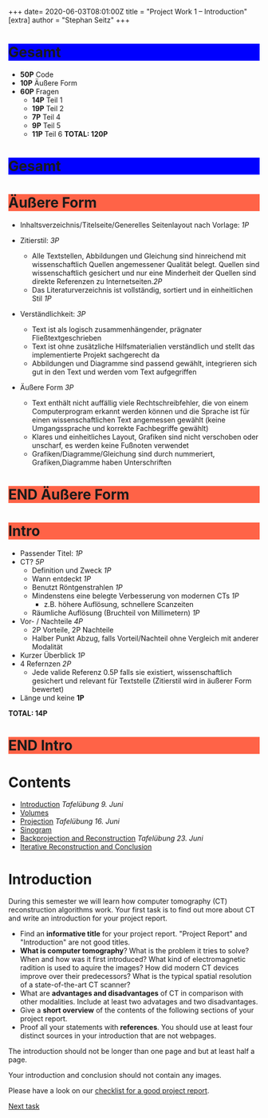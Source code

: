 +++
date= 2020-06-03T08:01:00Z
title = "Project Work 1 – Introduction"
[extra]
author = "Stephan Seitz"
+++

<h1 style="background-color:Blue;">Gesamt</h1>

 - **50P** Code
 - **10P** Äußere Form
 - **60P** Fragen
    - **14P** Teil 1
    - **19P** Teil 2
    - **7P** Teil 4
    - **9P** Teil 5
    - **11P** Teil 6
**TOTAL: 120P**

<h1 style="background-color:Blue;">Gesamt</h1>

<h1 style="background-color:Tomato;">Äußere Form</h1>

- Inhaltsverzeichnis/Titelseite/Generelles Seitenlayout nach Vorlage: *1P* 

- Zitierstil: *3P* 

    - Alle Textstellen, Abbildungen und Gleichung sind hinreichend mit wissenschaftlich Quellen angemessener Qualität belegt.
Quellen sind wissenschaftlich gesichert und nur eine Minderheit der Quellen sind direkte Referenzen zu Internetseiten.*2P*
    - Das Literaturverzeichnis ist vollständig, sortiert und in einheitlichen Stil *1P*

- Verständlichkeit: *3P* 
    - Text ist als logisch zusammenhängender, prägnater Fließtextgeschrieben
    - Text ist ohne zusätzliche Hilfsmaterialien verständlich und stellt das implementierte Projekt sachgerecht da
    - Abbildungen und Diagramme sind passend gewählt, integrieren sich gut in den Text und werden vom Text aufgegriffen
- Äußere Form *3P*
    - Text enthält nicht auffällig viele Rechtschreibfehler, die von einem Computerprogram erkannt werden können
und die Sprache ist für einen wissenschaftlichen Text angemessen gewählt (keine Umgangssprache und korrekte Fachbegriffe gewählt)
    - Klares und einheitliches Layout, Grafiken sind nicht verschoben oder unscharf, es werden keine Fußnoten verwendet
    - Grafiken/Diagramme/Gleichung sind durch nummeriert, Grafiken,Diagramme haben Unterschriften

<h1 style="background-color:Tomato;">END Äußere Form</h1>



<h1 style="background-color:Tomato;">Intro</h1>

- Passender Titel: *1P*
- CT? *5P*
    - Definition und Zweck *1P*
    - Wann entdeckt *1P*
    - Benutzt Röntgenstrahlen *1P*
    - Mindenstens eine belegte Verbesserung von modernen CTs *1P*
        - z.B. höhere Auflösung, schnellere Scanzeiten
    - Räumliche Auflösung (Bruchteil von Millimetern) *1P*
- Vor- / Nachteile *4P*
    - 2P Vorteile, 2P Nachteile
    - Halber Punkt Abzug, falls Vorteil/Nachteil ohne Vergleich mit anderer Modalität
- Kurzer Überblick *1P*
- 4 Refernzen *2P*
    - Jede valide Referenz 0.5P falls sie existiert, wissenschaftlich gesichert und relevant für Textstelle (Zitierstil wird in äußerer Form bewertet)
- Länge und keine **1P**

**TOTAL: 14P**

<h1 style="background-color:Tomato;">END Intro</h1>

# Contents

- [Introduction](../introduction) *Tafelübung 9. Juni*
- [Volumes](../volume)
- [Projection](../projection) *Tafelübung 16. Juni*
- [Sinogram](../sinogram)
- [Backprojection and Reconstruction](../backprojection) *Tafelübung 23. Juni*
- [Iterative Reconstruction and Conclusion](../reconstruction)

<!--# Our Goal-->

<!--The goal for this year project work is to reconstruct a computer tomography (CT) volume from multiple (simulated) X-ray images.-->
<!--You can download these images from studOn.-->

<!--Open ImageJ in a file `src/main/java/project/Playground.java`. Use this file to try things out. We won't correct it.-->

<!--```java-->
<!--package project;-->

<!--class Playground {-->

<!--public static void main(String[] args) {-->
<!--(new ij.ImageJ()).exitWhenQuitting(true);-->

<!--}-->

<!--}-->
<!--```-->

<!--Open `projections.tif` by dragging it onto ImageJ.-->

<!--<video controls loop>-->
  <!--<source src="../drag_drop.webm" type="video/webm">-->
<!--</video> -->

<!--**HINT FOR TUTORS: NEEDS TO BE REPLACED BY REAL PROJECTIONS!!!**-->

# Introduction

During this semester we will learn how computer tomography (CT) reconstruction algorithms work.
Your first task is to find out more about CT and write an introduction for your project report.

- Find an **informative title** for your project report. "Project Report" and "Introduction" are not good titles.
- **What is computer tomography**?
  What is the problem it tries to solve? When and how was it first introduced?
  What kind of electromagnetic radition is used to aquire the images?
  How did modern CT devices improve over their predecessors? What is the typical spatial resolution of a state-of-the-art CT scanner?
- What are **advantages and disadvantages** of CT in comparison with other modalities. Include at least two advatages and
  two disadvantages.
- Give a **short overview** of the contents of the following sections of your project report.
- Proof all your statements with **references**. You should use at least four distinct sources in your introduction that are
  not webpages.


The introduction should not be longer than one page and but at least half a page. 


Your introduction and conclusion should not contain any images.

Please have a look on our [checklist for a good project report](../checklist).
<!--Whenever we refer to the maximum length of a section we're not counting figures and tables and just consider the length-->
<!--of the text.-->

[Next task](../volume)

